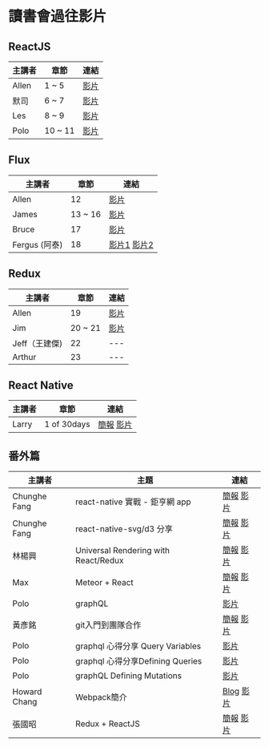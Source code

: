 # 讀書會過往影片

## ReactJS

| 主講者 | 章節 | 連結 |
| ------ | ------ | ------ |
| Allen | 1 ~ 5 | [影片](https://www.youtube.com/playlist?list=PLjCvPv97gItIvMkDEot1vYH6NmE6EwO56) |
| 默司 | 6 ~ 7 | [影片](https://www.facebook.com/mosluce/videos/10210633331609210/) |
| Les | 8 ~ 9 | [影片](https://www.youtube.com/watch?v=6LbyW6xC8gM&feature=youtu.be) |
| Polo | 10 ~ 11 | [影片](https://www.youtube.com/watch?v=1z7o9mHLrK0&feature=youtu.be) |

## Flux

| 主講者 | 章節 | 連結 |
| ------ | ------ | ------ |
| Allen | 12 | [影片](https://www.youtube.com/watch?v=2cfMA0uDOYE&index=3&list=PLjCvPv97gItIvMkDEot1vYH6NmE6EwO56) |
| James | 13 ~ 16 | [影片](https://youtu.be/RgB_2R8j3L8) |
| Bruce | 17 | [影片](https://youtu.be/hxtU9-3ZaSU) |
| Fergus (阿泰) | 18 | [影片1](https://www.youtube.com/watch?v=cv57Pbry_Ec) [影片2](https://www.youtube.com/watch?v=qdUlfiDbCcI&feature=youtu.be) |

## Redux

| 主講者 | 章節 | 連結 |
| ------ | ------ | ------ |
| Allen | 19 | [影片](https://youtu.be/upq6WEAAE3Y) |
| Jim | 20 ~ 21 | [影片](https://www.facebook.com/jim20515/videos/10210631281448748/) |
| Jeff（王建傑) | 22 | --- |
| Arthur | 23 | --- |

## React Native

| 主講者 | 章節 | 連結 |
| ------ | ------ | ------ |
| Larry | 1 of 30days | [簡報](https://hackmd.io/p/ByV3Mjn2#/) [影片](https://www.youtube.com/watch?v=b5CmTo5JufU&feature=youtu.be) |

## 番外篇

| 主講者 | 主題 | 連結 |
| ------ | ------ | ------ |
| Chunghe Fang | react-native 實戰 - 鉅亨網 app | [簡報](https://docs.google.com/presentation/d/1F27AKUZMgoaenTz0xqRCaDp2rbWgjRRzMtAU8Ubm9t8/edit#slide=id.p) [影片](https://youtu.be/NEmQAC9IMLk) |
| Chunghe Fang | react-native-svg/d3 分享 | [簡報](https://github.com/chunghe/React-Native-Stock-Chart) [影片](https://youtu.be/qeB0pEIajbU) |
| 林楊興 | Universal Rendering with React/Redux | [簡報](http://bit.ly/2bwm6Jd) [影片](https://youtu.be/xoMGdasN6cw) |
| Max | Meteor + React | [簡報](http://www.slideshare.net/MaxLi23/introduction-to-meteor-react) [影片](https://www.youtube.com/watch?v=HNEZ677A7eM) |
| Polo | graphQL | [影片](https://www.youtube.com/watch?v=oi2hfP5WmV8&feature=youtu.be) |
| 黃彥銘 | git入門到團隊合作 | [簡報](https://www.slideshare.net/secret/retavuvmp0Vbun) [影片](https://www.youtube.com/watch?v=DqYJwg6dvJo&feature=youtu.be) |
| Polo | graphql 心得分享 Query Variables | [影片](https://www.youtube.com/watch?v=Dt__SbPj5tw&feature=youtu.be) |
| Polo | graphql 心得分享Defining Queries | [影片](https://www.youtube.com/watch?v=PcO10aBvnA0&feature=youtu.be) |
| Polo | graphQL Defining Mutations | [影片](https://www.youtube.com/watch?v=ss1vTRAoj-g&feature=youtu.be) |
| Howard Chang | Webpack簡介 |  [Blog](https://rhadow.github.io/2015/04/02/webpack-workflow/) [影片](https://www.youtube.com/watch?v=JRIPGi7QUmk) |
| 張國昭 | Redux + ReactJS | [簡報](http://www.slideshare.net/ssusercab70d/reduxreact-js) [影片](https://www.youtube.com/watch?v=FAdOex9v6Yw)|
